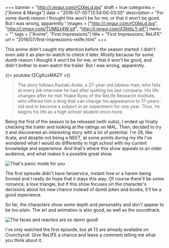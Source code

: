 +++
banner = "http://i.imgur.com/rCtXeLd.jpg"
draft = true
categories = ["Anime & Manga"]
date = "2016-07-05T12:54:00-03:00"
description = "For some dumb reason I thought this won't be for me, or that it won't be good. But I was wrong, apparently."
images = ["http://i.imgur.com/rCtXeLd.jpg", "http://i.imgur.com/TUMGz4W.gif", "http://i.imgur.com/X3hthLY.gif"]
menu = ""
tags = ["Anime", "First Impressions"]
title = "First Impressions: ReLIFE"
url = "2016/07/first-impressions-relife.html"
+++

This anime didn't caught my attention before the season started. I didn't even add it as plan-to-watch to check it later.
Mostly because for some dumb reason I thought it won't be for me, or that it won't be good, and didn't bother to even 
watch the trailer. But I was wrong, apparently. 

<!--more-->

{{< youtube fZCgXuxMAZY >}}

> The story follows Kaizaki Arata, a 27-year-old jobless man, who fails at every job interview he had after quitting 
his last company. His life changes after he met Yoake Ryou of the ReLife Research Institute, who offered him a drug 
that can change his appearance to 17-years-old and to become a subject in an experiment for one year. 
Thus, he begins his life as a high school student once more.

Being the first of the season to be released (with subs), I ended up finally checking the trailer and looking at the 
ratings on MAL. Then, decided to try it and discovered an interesting story with a lot of potential. 
I'm 28, like Arata, and despite not being a NEET, at some points during my life I've wondered what 
I would do differently in high school with my current knowledge and experience. And that's where this 
show appeals to an older audience, and what makes it a possible great show.

![That's panic mode for you](http://i.imgur.com/TUMGz4W.gif)

The first episode didn't have fanservice, instant love or a harem being formed and I really do hope that it stays this way. 
Of course there'll be some romance, a love triangle, but if this show focuses on the character's decisions about his new 
chance instead of dumb jokes and boobs, it'll be a good experience.

So far, the characters show some depth and personality and don't appear to be too plain. 
The art and animation is also good, as well as the soundtrack.

![The faces and reactios are so damn good!](http://i.imgur.com/X3hthLY.gif)

I've only watched the first episode, but all 13 are already available on Crunchyroll. 
Give ReLIFE a chance and leave a comment telling me what you think about it. 
